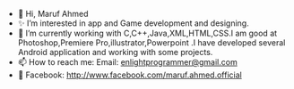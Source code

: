 - 👋 Hi, Maruf Ahmed
- ✨ I’m interested in app and Game development and designing.
- 🌱 I’m currently working with C,C++,Java,XML,HTML,CSS.I am good at Photoshop,Premiere Pro,illustrator,Powerpoint .I have developed several Android      application and working with some projects.
- 📫 How to reach me: Email: enlightprogrammer@gmail.com
- 📌 Facebook: http://www.facebook.com/maruf.ahmed.official


